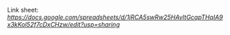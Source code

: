 Link sheet:
_https://docs.google.com/spreadsheets/d/1jRCA5swRw25HAvItGcapTHqIA9x3kKol52f7cDxCHzw/edit?usp=sharing_

